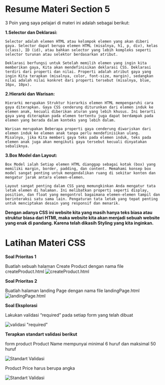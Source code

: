 # Resume Materi Section 5

3 Poin yang saya pelajari di materi ini adalah sebagai berikut: 


**1.Selector dan Deklarasi:**

    Selector adalah elemen HTML atau kelompok elemen yang akan diberi gaya. Selector dapat berupa elemen HTML (misalnya, h1, p, div), kelas (class), ID (id), atau bahkan selector yang lebih kompleks seperti selector turunan atau selektor berdasarkan atribut.

    Deklarasi berfungsi untuk Setelah memilih elemen yang ingin kita memberikan gaya, Kita akan mendefinisikan deklarasi CSS. Deklarasi terdiri dari properti dan nilai. Properti adalah atribut gaya yang ingin Kita terapkan (misalnya, color, font-size, margin), sedangkan nilai adalah nilai konkret dari properti tersebut (misalnya, blue, 16px, 10px).

**2.Hierarki dan Warisan:**

    Hierarki merupakan Struktur hierarkis elemen HTML mempengaruhi cara gaya diterapkan. Gaya CSS cenderung diturunkan dari elemen induk ke elemen anak, kecuali diberikan aturan yang lebih khusus. Ini berarti gaya yang diterapkan pada elemen tertentu juga dapat berdampak pada elemen yang berada dalam konteks yang lebih dalam.

    Warisan merupakan Beberapa properti gaya cenderung diwariskan dari elemen induk ke elemen anak tanpa perlu mendefinisikan ulang. Misalnya, jika Kita memberi gaya teks pada elemen induk, teks pada elemen anak juga akan mengikuti gaya tersebut kecuali dinyatakan sebaliknya.


**3.Box Model dan Layout:**

    Box Model ialah Setiap elemen HTML dianggap sebagai kotak (box) yang memiliki margin, border, padding, dan content. Memahami konsep box model sangat penting untuk mengendalikan ruang di sekitar konten dan mengatur jarak antara elemen-elemen.

    Layout sangat penting dalam CSS yang memungkinkan Anda mengatur tata letak elemen di halaman. Ini melibatkan properti seperti display, position, dan float yang mengontrol bagaimana elemen-elemen tampil dan berinteraksi satu sama lain. Pengaturan tata letak yang tepat penting untuk menciptakan desain yang responsif dan menarik.


**Dengan adanya CSS ini website kita yang masih hanya teks biasa atau struktur biasa dari HTMl, maka website kita akan menjadi sebuah website yang enak di pandang. Karena telah dikasih Styling yang kita inginkan.**

# Latihan Materi CSS

**Soal Prioritas 1** 

Buatlah sebuah halaman Create Product dengan nama file createProduct.html
![createProduct.html](https://github.com/yuumens/react_Ahmad-Rizky-Has/blob/feat/HTML/04_HTML/ScreenShots/CreateProduct.png)

**Soal Prioritas 2**

Buatlah halaman landing Page dengan nama file landingPage.html
![landingPage.html](https://github.com/yuumens/react_Ahmad-Rizky-Has/blob/feat/HTML/04_HTML/ScreenShots/LandingPage.png)

**Soal Eksplorasi**

Lakukan validasi “required” pada setiap form yang telah dibuat

![validasi "required"](https://github.com/yuumens/react_Ahmad-Rizky-Has/blob/feat/HTML/04_HTML/ScreenShots/Required.png)


**Terapkan standart validasi berikut**

form product Product Name mempunyai minimal 6 huruf dan maksimal 50 huruf

![Standart Validasi](https://github.com/yuumens/react_Ahmad-Rizky-Has/blob/feat/HTML/04_HTML/ScreenShots/Validasi%20Product%20Name.png)


Product Price harus berupa angka

![Standart Validasi](https://github.com/yuumens/react_Ahmad-Rizky-Has/blob/feat/HTML/04_HTML/ScreenShots/Validasi%20Product%20Price.png)


